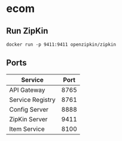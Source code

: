 # ecom

## Run ZipKin 
```
docker run -p 9411:9411 openzipkin/zipkin
```
## Ports
| Service          | Port    |
| ---------------- | ------- |
| API Gateway      | 8765    |
| Service Registry | 8761    |
| Config Server    | 8888    |
| ZipKin Server    | 9411    |
| Item Service     | 8100    |
